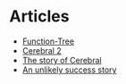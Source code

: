 # Articles
- [Function-Tree](http://www.christianalfoni.com/articles/2017_04_16_The-second-case-for-function-tree)
- [Cerebral 2](http://www.christianalfoni.com/articles/2017_03_19_Cerebral-2)
- [The story of Cerebral](http://medium.com/p/5793c08db2cc)
- [An unlikely success story](https://gist.github.com/christianalfoni/b08a99faa09df054afe87528a2134730)
